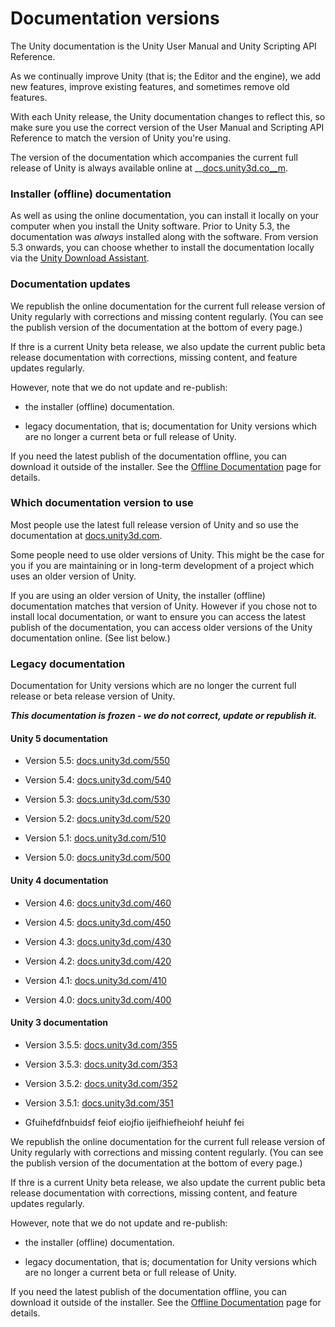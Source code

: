# Documentation versions

The Unity documentation is the Unity User Manual and Unity Scripting API Reference.

As we continually improve Unity (that is; the Editor and the engine), we add new features, improve existing features, and sometimes remove old features.

With each Unity release, the Unity documentation changes to reflect this, so make sure you use the correct version of the User Manual and Scripting API Reference to match the version of Unity you're using.

The version of the documentation which accompanies the current full release of Unity is always available online at __[docs.unity3d.co__m](http://docs.unity3d.com/).

### Installer (offline) documentation

As well as using the online documentation, you can install it locally on your computer when you install the Unity software. Prior to Unity 5.3, the documentation was *always* installed along with the software. From version 5.3 onwards, you can choose whether to install the documentation locally via the [Unity Download Assistant](http://docs.google.com/InstallingUnity).

### Documentation updates

We republish the online documentation for the current full release version of Unity regularly with corrections and missing content regularly. (You can see the publish version of the documentation at the bottom of every page.)

If thre is a current Unity beta release, we also update the current public beta release documentation with corrections, missing content, and feature updates regularly.

However, note that we do not update and re-publish:

* the installer (offline) documentation.

* legacy documentation, that is; documentation for Unity versions which are no longer a current beta or full release of Unity.

If you need the latest publish of the documentation offline, you can download it outside of the installer. See the [Offline Documentation](http://docs.google.com/OfflineDocumentation) page for details.

### Which documentation version to use

Most people use the latest full release version of Unity and so use the documentation at [docs.unity3d.com](http://docs.unity3d.com).

Some people need to use older versions of Unity. This might be the case for you if you are maintaining or in long-term development of a project which uses an older version of Unity.

If you are using an older version of Unity, the installer (offline) documentation matches that version of Unity. However if you chose not to install local documentation, or want to ensure you can access the latest publish of the documentation, you can access older versions of the Unity documentation online. (See list below.)

### Legacy documentation

Documentation for Unity versions which are no longer the current full release or beta release version of Unity.

**_This documentation is frozen - we do not correct, update or republish it._**

#### Unity 5 documentation

* Version 5.5: [docs.unity3d.com/550](http://docs.unity3d.com/550)

* Version 5.4: [docs.unity3d.com/540](http://docs.unity3d.com/540)

* Version 5.3: [docs.unity3d.com/530](http://docs.unity3d.com/530)

* Version 5.2: [docs.unity3d.com/520](http://docs.unity3d.com/520)

* Version 5.1: [docs.unity3d.com/510](http://docs.unity3d.com/510)

* Version 5.0: [docs.unity3d.com/500](http://docs.unity3d.com/500)

#### Unity 4 documentation

* Version 4.6: [docs.unity3d.com/460](http://docs.unity3d.com/460)

* Version 4.5: [docs.unity3d.com/450](http://docs.unity3d.com/450)

* Version 4.3: [docs.unity3d.com/430](http://docs.unity3d.com/430)

* Version 4.2: [docs.unity3d.com/420](http://docs.unity3d.com/420)

* Version 4.1: [docs.unity3d.com/410](http://docs.unity3d.com/410)

* Version 4.0: [docs.unity3d.com/400](http://docs.unity3d.com/400)

#### Unity 3 documentation

* Version 3.5.5: [docs.unity3d.com/355](http://docs.unity3d.com/355)

* Version 3.5.3: [docs.unity3d.com/353](http://docs.unity3d.com/353)

* Version 3.5.2: [docs.unity3d.com/352](http://docs.unity3d.com/352)

* Version 3.5.1: [docs.unity3d.com/351](http://docs.unity3d.com/351)

* Gfuihefdfnbuidsf feiof eiojfio ijeifhiefheiohf heiuhf fei

We republish the online documentation for the current full release version of Unity regularly with corrections and missing content regularly. (You can see the publish version of the documentation at the bottom of every page.)

If thre is a current Unity beta release, we also update the current public beta release documentation with corrections, missing content, and feature updates regularly.

However, note that we do not update and re-publish:

* the installer (offline) documentation.

* legacy documentation, that is; documentation for Unity versions which are no longer a current beta or full release of Unity.

If you need the latest publish of the documentation offline, you can download it outside of the installer. See the [Offline Documentation](http://docs.google.com/OfflineDocumentation) page for details.


